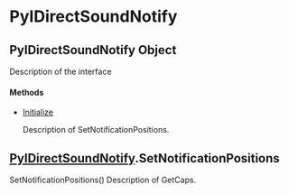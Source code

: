# PyIDirectSoundNotify


## PyIDirectSoundNotify Object

Description of the interface

#### Methods

  - [Initialize](PyIDirectSoundNotify.md#pyidirectsoundnotifyinitialize)

    Description of SetNotificationPositions\.&nbsp;


## [PyIDirectSoundNotify](PyIDirectSoundNotify.md#pyidirectsoundnotify)\.SetNotificationPositions

SetNotificationPositions\(\)
Description of GetCaps\.